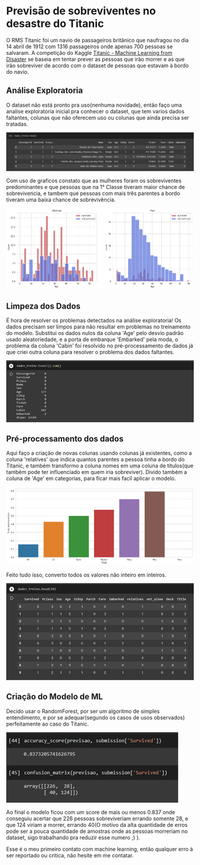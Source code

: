 # Previsão de sobreviventes no desastre do Titanic

O RMS Titanic foi um navio de passageiros britânico que naufragou no dia 14 abril de 1912 com 1316 passageiros onde
apenas 700 pessoas se salvaram. A competição do Kaggle [Titanic - Machine Learning from Disaster](https://www.kaggle.com/c/titanic)
se baseia em tentar prever as pessoas que irão morrer e as que irão sobreviver de acordo com o dataset de pessoas que
estavam à bordo do navio.

## Análise Exploratoria

O dataset não está pronto pra uso(nenhuma novidade), então faço uma analise exploratoria inicial pra conhecer o dataset, 
que tem varios dados faltantes, colunas que não oferecem uso ou colunas que ainda precisa ser tratadas. 

![alt text](https://github.com/HelvioSiqueira/Classificacao-dataset-do-Titanic/blob/main/public/imagens/dataset.png "Dataset Titanic")

Com uso de graficos constato que as mulheres foram os sobreviventes predominantes e que pessoas que na 1° Classe tiveram
maior chance de sobrevivencia, e tambem que pessoas com mais três parentes a bordo tiveram uma baixa chance de sobrevivência.

![alt text](https://github.com/HelvioSiqueira/Classificacao-dataset-do-Titanic/blob/main/public/imagens/sobreviventes%20por%20sexo.png "Diferenciação de sobreviventes por sexo")

## Limpeza dos Dados

É hora de resolver os problemas detectados na análise exploratoria! Os dados precisam ser limpos para não resultar em 
problemas no treinamento do modelo. Substitui os dados nulos da coluna 'Age' pelo desvio padrão usado aleatoriedade, e a porta de
embarque 'Embarked' pela moda, o problema da coluna 'Cabin' foi resolvido no pré-processamento de dados já que criei 
outra coluna para resolver o problema dos dados faltantes.

![alt text](https://github.com/HelvioSiqueira/Classificacao-dataset-do-Titanic/blob/main/public/imagens/nulos.png "Valores nulos em cada coluna")

## Pré-processamento dos dados

Aqui faço a criação de novas colunas usando colunas já existentes, como a coluna 'relatives' que indica quantos parentes
a pessoa tinha a bordo do Titanic, e também transformo a coluna nomes em uma coluna de titulos(que também
pode ter influenciado em quem iria sobreviver). Divido também a coluna de 'Age' em categorias, para ficar mais facil
aplicar o modelo.

![alt text](https://github.com/HelvioSiqueira/Classificacao-dataset-do-Titanic/blob/main/public/imagens/sobreviventes_p_titulo.png "Porcentagem de sobrevivente por titulo")

Feito tudo isso, converto todos os valores não inteiro em inteiros.

![alt text](https://github.com/HelvioSiqueira/Classificacao-dataset-do-Titanic/blob/main/public/imagens/base_final.png "Porcentagem de sobrevivente por titulo")

## Criação do Modelo de ML

Decido usar o RandomForest, por ser um algoritmo de simples entendimento, e por se adequar(segundo os casos de usos
observados) perfeitamente ao caso do Titanic.

![alt text](https://github.com/HelvioSiqueira/Classificacao-dataset-do-Titanic/blob/main/public/imagens/score.png "Porcentagem de sobrevivente por titulo")

Ao final o modelo ficou com um score de mais ou menos 0.837 onde conseguiu acertar que 226 pessoas sobreviveriam errando somente 28, e que
124 viriam a morrer, errando 40(O motivo da alta quantidade de erros pode ser a pouca quantidade de amostras onde as 
pessoas morreriam no dataset, sigo trabalhando pra reduzir esse numero ;) ).

Esse é o meu primeiro contato com machine learning, então qualquer erro à ser reportado ou critica, não hesite em me contatar.
